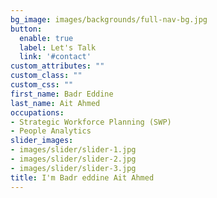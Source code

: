 ```yaml
---
bg_image: images/backgrounds/full-nav-bg.jpg
button:
  enable: true
  label: Let's Talk
  link: '#contact'
custom_attributes: ""
custom_class: ""
custom_css: ""
first_name: Badr Eddine
last_name: Ait Ahmed
occupations:
- Strategic Workforce Planning (SWP)
- People Analytics 
slider_images:
- images/slider/slider-1.jpg
- images/slider/slider-2.jpg
- images/slider/slider-3.jpg
title: I'm Badr eddine Ait Ahmed
---
```

